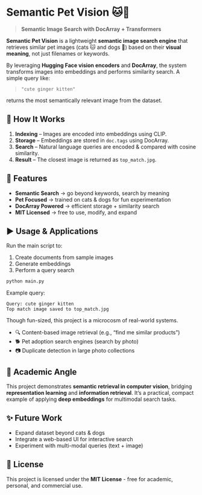 # Semantic Pet Vision 🐱🐶 

> **Semantic Image Search with DocArray + Transformers**


**Semantic Pet Vision** is a lightweight **semantic image search engine** that retrieves similar pet images (cats 🐱 and dogs 🐶) based on their **visual meaning**, not just filenames or keywords.  

By leveraging **Hugging Face vision encoders** and **DocArray**, the system transforms images into embeddings and performs similarity search. A simple query like:

> `"cute ginger kitten"`

returns the most semantically relevant image from the dataset.




## 🧩 How It Works
1. **Indexing** – Images are encoded into embeddings using CLIP.
2. **Storage** – Embeddings are stored in `doc.tags` using DocArray.
3. **Search** – Natural language queries are encoded & compared with cosine similarity.
4. **Result** – The closest image is returned as `top_match.jpg`.




## 🚀 Features
- **Semantic Search** → go beyond keywords, search by meaning  
- **Pet Focused** → trained on cats & dogs for fun experimentation  
- **DocArray Powered** → efficient storage + similarity search  
- **MIT Licensed** → free to use, modify, and expand  



## ▶️ Usage & Applications

Run the main script to:

1. Create documents from sample images
2. Generate embeddings
3. Perform a query search

```bash
python main.py
```

Example query:

```
Query: cute ginger kitten
Top match image saved to top_match.jpg
```

Though fun-sized, this project is a microcosm of real-world systems.

- 🔍 Content-based image retrieval (e.g., “find me similar products”)
- 🐕 Pet adoption search engines (search by photo)
- 📷 Duplicate detection in large photo collections

## 📖 Academic Angle

This project demonstrates **semantic retrieval in computer vision**, bridging **representation learning** and **information retrieval**. It’s a practical, compact example of applying **deep embeddings** for multimodal search tasks.




## ✨ Future Work

* Expand dataset beyond cats & dogs
* Integrate a web-based UI for interactive search
* Experiment with multi-modal queries (text + image)



## 📜 License

This project is licensed under the **MIT License** - free for academic, personal, and commercial use.

